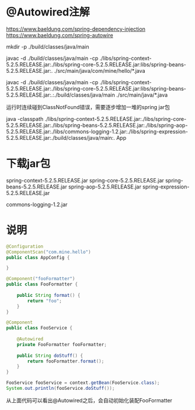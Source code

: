 @Autowired注解
=============

https://www.baeldung.com/spring-dependency-injection
https://www.baeldung.com/spring-autowire

mkdir -p ./build/classes/java/main

javac -d ./build/classes/java/main -cp ./libs/spring-context-5.2.5.RELEASE.jar:./libs/spring-core-5.2.5.RELEASE.jar:libs/spring-beans-5.2.5.RELEASE.jar:. ./src/main/java/com/mine/hello/*.java

javac -d ./build/classes/java/main -cp ./libs/spring-context-5.2.5.RELEASE.jar:./libs/spring-core-5.2.5.RELEASE.jar:libs/spring-beans-5.2.5.RELEASE.jar:.:./build/classes/java/main ./src/main/java/*.java

运行时连续碰到ClassNotFound错误，需要逐步增加一堆的spring jar包

java -classpath ./libs/spring-context-5.2.5.RELEASE.jar:./libs/spring-core-5.2.5.RELEASE.jar:./libs/spring-beans-5.2.5.RELEASE.jar:./libs/spring-aop-5.2.5.RELEASE.jar:./libs/commons-logging-1.2.jar:./libs/spring-expression-5.2.5.RELEASE.jar:./build/classes/java/main:. App

下载jar包
========

spring-context-5.2.5.RELEASE.jar
spring-core-5.2.5.RELEASE.jar
spring-beans-5.2.5.RELEASE.jar
spring-aop-5.2.5.RELEASE.jar
spring-expression-5.2.5.RELEASE.jar

commons-logging-1.2.jar

说明
===

```java
@Configuration
@ComponentScan("com.mine.hello")
public class AppConfig {

}
```

```java
@Component("fooFormatter")
public class FooFormatter {
 
    public String format() {
        return "foo";
    }
}
```

```java
@Component
public class FooService {
     
    @Autowired
    private FooFormatter fooFormatter;
 
    public String doStuff() {
        return fooFormatter.format();
    }
}
```

```java
FooService fooService = context.getBean(FooService.class);
System.out.println(fooService.doStuff());
```

从上面代码可以看出@Autowired之后，会自动初始化装配FooFormatter